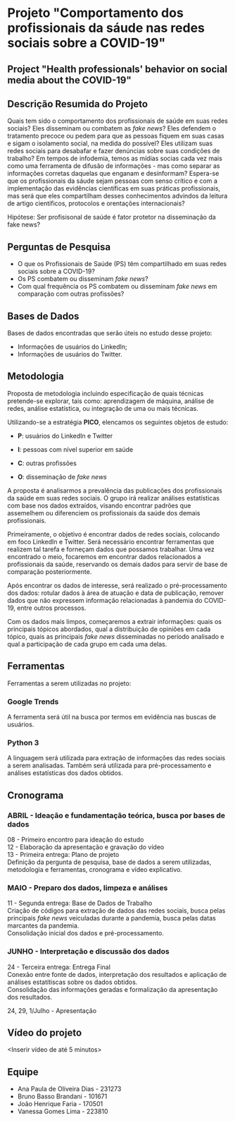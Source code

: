 # Projeto "Comportamento dos profissionais da sáude nas redes sociais sobre a COVID-19"

## Project "Health professionals' behavior on social media about the COVID-19"

## Descrição Resumida do Projeto

Quais tem sido o comportamento dos profissionais de saúde em suas redes sociais? Eles disseminam ou combatem as *fake news*? Eles defendem o tratamento precoce ou pedem para que as pessoas fiquem em suas casas e sigam o isolamento social, na medida do possível? Eles utilizam suas redes sociais para desabafar e fazer denúncias sobre suas condições de trabalho? Em tempos de infodemia, temos as mídias socias cada vez mais como uma ferramenta de difusão de informações - mas como separar as informações corretas daquelas que enganam e desinformam? Espera-se que os profissionais da sáude sejam pessoas com senso crítico e com a implementação das evidências científicas em suas práticas profissionais, mas será que eles compartilham desses conhecimentos advindos da leitura de artigo científicos, protocolos e orentações internacionais?

Hipótese: Ser profisisonal de saúde é fator protetor na disseminação da fake news?

## Perguntas de Pesquisa

* O que os Profissionais de Saúde (PS) têm compartilhado em suas redes sociais sobre a COVID-19?
* Os PS combatem ou disseminam *fake news*?
* Com qual frequência os PS combatem ou disseminam *fake news* em comparação com outras profissões?

## Bases de Dados

Bases de dados encontradas que serão úteis no estudo desse projeto:

* Informações de usuários do LinkedIn;
* Informações de usuários do Twitter.

## Metodologia

Proposta de metodologia incluindo especificação de quais técnicas pretende-se explorar, tais como: aprendizagem de máquina, análise de redes, análise estatística, ou integração de uma ou mais técnicas.

Utilizando-se a estratégia **PICO**, elencamos os seguintes objetos de estudo:

* **P**: usuários do LinkedIn e Twitter

* **I**: pessoas com nível superior em saúde

* **C**: outras profissões

* **O**: disseminação de *fake news*

A proposta é analisarmos a prevalência das publicações dos profissionais da saúde em suas redes sociais. O grupo irá realizar análises estatísticas com base nos dados extraídos, visando encontrar padrões que assemelhem ou diferenciem os profissionais da saúde dos demais profissionais.

Primeiramente, o objetivo é encontrar dados de redes sociais, colocando em foco LinkedIn e Twitter. Será necessário encontrar ferramentas que realizem tal tarefa e forneçam dados que possamos trabalhar. Uma vez encontrado o meio, focaremos em encontrar dados relacionados a profissionais da saúde, reservando os demais dados para servir de base de comparação posteriormente.

Após encontrar os dados de interesse, será realizado o pré-processamento dos dados: rotular dados à área de atuação e data de publicação, remover dados que não expressem informação relacionadas à pandemia do COVID-19, entre outros processos.

Com os dados mais limpos, começaremos a extrair informações: quais os principais tópicos abordados, qual a distribuição de opiniões em cada tópico, quais as principais *fake news* disseminadas no período analisado e qual a participação de cada grupo em cada uma delas.

## Ferramentas

Ferramentas a serem utilizadas no projeto:

### Google Trends

A ferramenta será útil na busca por termos em evidência nas buscas de usuários.
  
### Python 3

A linguagem será utilizada para extração de informações das redes sociais a serem analisadas. Também será utilizada para pré-processamento e análises estatísticas dos dados obtidos.

## Cronograma

### ABRIL - Ideação e fundamentação teórica, busca por bases de dados

08 - Primeiro encontro para ideação do estudo  
12 - Elaboração da apresentação e gravação do vídeo  
13 - Primeira entrega: Plano de projeto  
Definição da pergunta de pesquisa, base de dados a serem utilizadas, metodologia e ferramentas, cronograma e vídeo explicativo.

### MAIO - Preparo dos dados, limpeza e análises

11 - Segunda entrega: Base de Dados de Trabalho  
Criação de códigos para extração de dados das redes sociais, busca pelas principais *fake news* veiculadas durante a pandemia, busca pelas datas marcantes da pandemia.  
Consolidação inicial dos dados e pré-processamento.

### JUNHO - Interpretação e discussão dos dados

24 - Terceira entrega: Entrega Final  
Conexão entre fonte de dados, interpretação dos resultados e aplicação de análises estatítiscas sobre os dados obtidos.  
Consolidação das informações geradas e formalização da apresentação dos resultados.

24, 29, 1/Julho - Apresentação

## Vídeo do projeto

<Inserir vídeo de até 5 minutos>

## Equipe

* Ana Paula de Oliveira Dias - 231273
* Bruno Basso Brandani - 101671
* João Henrique Faria - 170501
* Vanessa Gomes Lima - 223810

